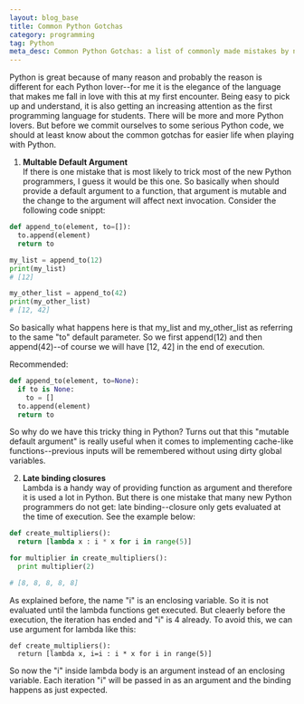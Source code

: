 ```yaml
---
layout: blog_base
title: Common Python Gotchas
category: programming
tag: Python
meta_desc: Common Python Gotchas: a list of commonly made mistakes by new Python programmers
---
```


Python is great because of many reason and probably the reason is different for each Python lover--for me it is the elegance of the language that makes me fall in love with this at my first encounter. Being easy to pick up and understand, it is also getting an increasing attention as the first programming language for students. There will be more and more Python lovers. But before we commit ourselves to some serious Python code, we should at least know about the common gotchas for easier life when playing with Python.

1. **Multable Default Argument**<br>
  If there is one mistake that is most likely to trick most of the new Python programmers, I guess it would be this one. So basically when should provide a default argument to a function, that argument is mutable and the change to the argument will affect next invocation. Consider the following code snippt:
  
  ```python
  def append_to(element, to=[]):
    to.append(element)
    return to

  my_list = append_to(12)
  print(my_list)
  # [12]
  
  my_other_list = append_to(42)
  print(my_other_list)
  # [12, 42]
  ```
  
  So basically what happens here is that my_list and my_other_list as referring to the same "to" default parameter. So we first append(12) and then append(42)--of course we will have [12, 42] in the end of execution.
  
  Recommended:
  
  ```python
  def append_to(element, to=None):
    if to is None:
      to = []
    to.append(element)
    return to
  ```
  
  So why do we have this tricky thing in Python? Turns out that this "mutable default argument" is really useful when it comes to implementing cache-like functions--previous inputs will be remembered without using dirty global variables.
  
2. **Late binding closures**<br>
  Lambda is a handy way of providing function as argument and therefore it is used a lot in Python. But there is one mistake that many new Python programmers do not get: late binding--closure only gets evaluated at the time of execution. See the example below:
  
  ```python
  def create_multipliers():
    return [lambda x : i * x for i in range(5)]
  
  for multiplier in create_multipliers():
    print multiplier(2)
  
  # [8, 8, 8, 8, 8]
  ```
  
  As explained before, the name "i" is an enclosing variable. So it is not evaluated until the lambda functions get executed. But cleaerly before the execution, the iteration has ended and "i" is 4 already. To avoid this, we can use argument for lambda like this:
  
  ```
  def create_multipliers():
    return [lambda x, i=i : i * x for i in range(5)]
  ```
  So now the "i" inside lambda body is an argument instead of an enclosing variable. Each iteration "i" will be passed in as an argument and the binding happens as just expected.
